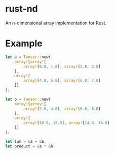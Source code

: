 # rust-nd
An n-dimensional array implementation for Rust.

# Example
```Rust
let a = Tensor::new(
    array![array![
        array![0.0, 1.0], array![2.0, 3.0]
    ],
    array![
        array![4.0, 5.0], array![6.0, 7.0]
    ]]
);

let b = Tensor::new(
    array![array![
        array![2.0, 4.0], array![6.0, 8.0]
    ],
    array![
        array![10.0, 12.0], array![14.0, 16.0]
    ]]
);

let sum = &a + &b;
let product = &a * &b;
```
